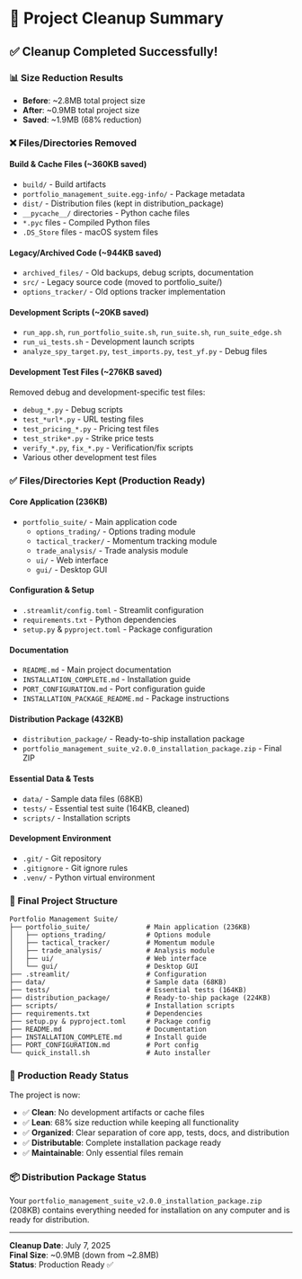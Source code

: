 # 🧹 Project Cleanup Summary

## ✅ Cleanup Completed Successfully!

### 📊 Size Reduction Results
- **Before**: ~2.8MB total project size
- **After**: ~0.9MB total project size  
- **Saved**: ~1.9MB (68% reduction)

### ❌ Files/Directories Removed

#### Build & Cache Files (~360KB saved)
- `build/` - Build artifacts
- `portfolio_management_suite.egg-info/` - Package metadata
- `dist/` - Distribution files (kept in distribution_package)
- `__pycache__/` directories - Python cache files
- `*.pyc` files - Compiled Python files
- `.DS_Store` files - macOS system files

#### Legacy/Archived Code (~944KB saved)
- `archived_files/` - Old backups, debug scripts, documentation
- `src/` - Legacy source code (moved to portfolio_suite/)
- `options_tracker/` - Old options tracker implementation

#### Development Scripts (~20KB saved)
- `run_app.sh`, `run_portfolio_suite.sh`, `run_suite.sh`, `run_suite_edge.sh`
- `run_ui_tests.sh` - Development launch scripts
- `analyze_spy_target.py`, `test_imports.py`, `test_yf.py` - Debug files

#### Development Test Files (~276KB saved)
Removed debug and development-specific test files:
- `debug_*.py` - Debug scripts
- `test_*url*.py` - URL testing files
- `test_pricing_*.py` - Pricing test files
- `test_strike*.py` - Strike price tests
- `verify_*.py`, `fix_*.py` - Verification/fix scripts
- Various other development test files

### ✅ Files/Directories Kept (Production Ready)

#### Core Application (236KB)
- `portfolio_suite/` - Main application code
  - `options_trading/` - Options trading module
  - `tactical_tracker/` - Momentum tracking module
  - `trade_analysis/` - Trade analysis module
  - `ui/` - Web interface
  - `gui/` - Desktop GUI

#### Configuration & Setup
- `.streamlit/config.toml` - Streamlit configuration
- `requirements.txt` - Python dependencies
- `setup.py` & `pyproject.toml` - Package configuration

#### Documentation
- `README.md` - Main project documentation
- `INSTALLATION_COMPLETE.md` - Installation guide
- `PORT_CONFIGURATION.md` - Port configuration guide
- `INSTALLATION_PACKAGE_README.md` - Package instructions

#### Distribution Package (432KB)
- `distribution_package/` - Ready-to-ship installation package
- `portfolio_management_suite_v2.0.0_installation_package.zip` - Final ZIP

#### Essential Data & Tests
- `data/` - Sample data files (68KB)
- `tests/` - Essential test suite (164KB, cleaned)
- `scripts/` - Installation scripts

#### Development Environment
- `.git/` - Git repository
- `.gitignore` - Git ignore rules
- `.venv/` - Python virtual environment

### 🎯 Final Project Structure

```
Portfolio Management Suite/
├── portfolio_suite/              # Main application (236KB)
│   ├── options_trading/          # Options module
│   ├── tactical_tracker/         # Momentum module
│   ├── trade_analysis/           # Analysis module
│   ├── ui/                       # Web interface
│   └── gui/                      # Desktop GUI
├── .streamlit/                   # Configuration
├── data/                         # Sample data (68KB)
├── tests/                        # Essential tests (164KB)
├── distribution_package/         # Ready-to-ship package (224KB)
├── scripts/                      # Installation scripts
├── requirements.txt              # Dependencies
├── setup.py & pyproject.toml     # Package config
├── README.md                     # Documentation
├── INSTALLATION_COMPLETE.md      # Install guide
├── PORT_CONFIGURATION.md         # Port config
└── quick_install.sh              # Auto installer
```

### 🚀 Production Ready Status

The project is now:
- ✅ **Clean**: No development artifacts or cache files
- ✅ **Lean**: 68% size reduction while keeping all functionality
- ✅ **Organized**: Clear separation of core app, tests, docs, and distribution
- ✅ **Distributable**: Complete installation package ready
- ✅ **Maintainable**: Only essential files remain

### 📦 Distribution Package Status

Your `portfolio_management_suite_v2.0.0_installation_package.zip` (208KB) contains everything needed for installation on any computer and is ready for distribution.

---

**Cleanup Date**: July 7, 2025  
**Final Size**: ~0.9MB (down from ~2.8MB)  
**Status**: Production Ready ✅
